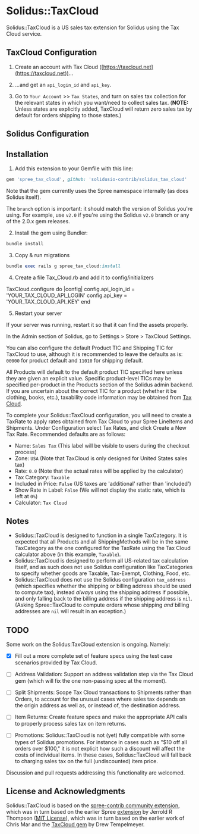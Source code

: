 Solidus::TaxCloud 
=======================

Solidus::TaxCloud is a US sales tax extension for Solidus using the Tax Cloud service.

TaxCloud Configuration
-----

1. Create an account with Tax Cloud ([https://taxcloud.net](https://taxcloud.net))...

2. ...and get an `api_login_id` and `api_key`.

3. Go to `Your Account` >> `Tax States`, and turn on sales tax collection for the relevant states in which you want/need to collect sales tax. (**NOTE:** Unless states are explicitly added, TaxCloud will return zero sales tax by default for orders shipping to those states.)


Solidus Configuration
------------------------

## Installation

1. Add this extension to your Gemfile with this line:
  ```ruby
  gem 'spree_tax_cloud', github: 'solidusio-contrib/solidus_tax_cloud'
  ```

  Note that the gem currently uses the Spree namespace internally (as does Solidus itself).
  
  The `branch` option is important: it should match the version of Solidus you're using.
  For example, use `v2.0` if you're using the Solidus `v2.0` branch or any of the 2.0.x gem releases.

2. Install the gem using Bundler:
  ```ruby
  bundle install
  ```

3. Copy & run migrations
  ```ruby
  bundle exec rails g spree_tax_cloud:install
  ```

4. Create a file Tax_Cloud.rb and add it to config/initializers

  TaxCloud.configure do |config|
    config.api_login_id = 'YOUR_TAX_CLOUD_API_LOGIN'
    config.api_key = 'YOUR_TAX_CLOUD_API_KEY'
  end

5. Restart your server

  If your server was running, restart it so that it can find the assets properly.


In the Admin section of Solidus, go to Settings > Store > TaxCloud Settings.

You can also configure the default Product TIC and Shipping TIC for TaxCloud to use, although it is recommended to leave the defaults as is: `00000` for product default and `11010` for shipping default.

All Products will default to the default product TIC specified here unless they are given an explicit value.
Specific product-level TICs may be specified per-product in the Products section of the Solidus admin backend. If you are uncertain about the correct TIC for a product (whether it be clothing, books, etc.), taxability code information may be obtained from [Tax Cloud](https://taxcloud.net/tic/default.aspx).

To complete your Solidus::TaxCloud configuration, you will need to create a TaxRate to apply rates obtained from Tax Cloud to your Spree LineItems and Shipments.
Under Configuration select Tax Rates, and click Create a New Tax Rate. Recommended defaults are as follows:

- Name: `Sales Tax` (This label will be visible to users during the checkout process)
- Zone: `USA` (Note that TaxCloud is only designed for United States sales tax)
- Rate: `0.0` (Note that the actual rates will be applied by the calculator)
- Tax Category: `Taxable`
- Included in Price: `False` (US taxes are 'additional' rather than 'included')
- Show Rate in Label: `False` (We will not display the static rate, which is left at `0%`)
- Calculator: `Tax Cloud`

Notes
------------------------

- Solidus::TaxCloud is designed to function in a single TaxCategory. It is expected that all Products and all ShippingMethods will be in the same TaxCategory as the one configured for the TaxRate using the Tax Cloud calculator above (in this example, `Taxable`).
- Solidus::TaxCloud is designed to perform all US-related tax calculation itself, and as such does not use Solidus configuration like TaxCategories to specify whether goods are Taxable, Tax-Exempt, Clothing, Food, etc.
- Solidus::TaxCloud does not use the Solidus configuration `tax_address` (which specifies whether the shipping or billing address should be used to compute tax), instead _always_ using the shipping address if possible, and only falling back to the billing address if the shipping address is `nil`. (Asking Spree::TaxCloud to compute orders whose shipping _and_ billing addresses are `nil` will result in an exception.)

TODO
----

Some work on the Solidus:TaxCloud extension is ongoing. Namely:

- [x] Fill out a more complete set of feature specs using the test case scenarios provided by Tax Cloud.

- [ ] Address Validation: Support an address validation step via the Tax Cloud gem (which will fix the one non-passing spec at the moment).

- [ ] Split Shipments: Scope Tax Cloud transactions to Shipments rather than Orders, to account for the unusual cases where sales tax depends on the origin address as well as, or instead of, the destination address.

- [ ] Item Returns: Create feature specs and make the appropriate API calls to properly process sales tax on item returns.

- [ ] Promotions: Solidus::TaxCloud is not (yet) fully compatible with some types of Solidus promotions. For instance in cases such as "$10 off all orders over $100," it is not explicit how such a discount will affect the costs of individual items. In these cases, Solidus::TaxCloud will fall back to charging sales tax on the full (undiscounted) item price.

Discussion and pull requests addressing this functionality are welcomed.

License and Acknowledgments
---------

Solidus::TaxCloud is based on the [spree-contrib community extension](https://github.com/spree-contrib/spree_tax_cloud), which was in turn based on the earlier Spree [extension](https://github.com/jetsgit/spree_tax_cloud) by Jerrold R Thompson ([MIT License](http://jet.mit-license.org/)), which was in turn based on the earlier work of Chris Mar and the [TaxCloud gem](https://github.com/drewtempelmeyer/tax_cloud) by Drew Tempelmeyer.
